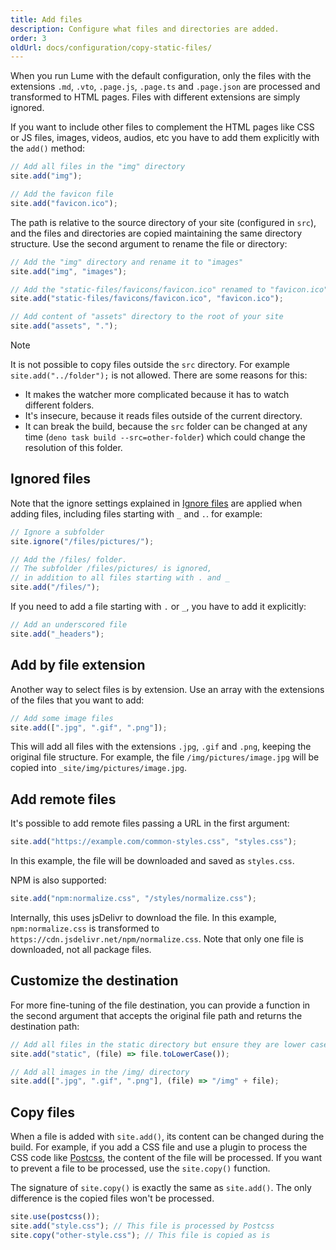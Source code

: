 ```yaml
---
title: Add files
description: Configure what files and directories are added.
order: 3
oldUrl: docs/configuration/copy-static-files/
---
```


When you run Lume with the default configuration, only the files with the
extensions `.md`, `.vto`, `.page.js`, `.page.ts` and `.page.json` are processed
and transformed to HTML pages. Files with different extensions are simply
ignored.

If you want to include other files to complement the HTML pages like CSS or JS
files, images, videos, audios, etc you have to add them explicitly with the
`add()` method:

```js
// Add all files in the "img" directory
site.add("img");

// Add the favicon file
site.add("favicon.ico");
```

The path is relative to the source directory of your site (configured in `src`),
and the files and directories are copied maintaining the same directory
structure. Use the second argument to rename the file or directory:

```js
// Add the "img" directory and rename it to "images"
site.add("img", "images");

// Add the "static-files/favicons/favicon.ico" renamed to "favicon.ico"
site.add("static-files/favicons/favicon.ico", "favicon.ico");

// Add content of "assets" directory to the root of your site
site.add("assets", ".");
```

> [!note]
>
> It is not possible to copy files outside the `src` directory. For example
> `site.add("../folder");` is not allowed. There are some reasons for this:
>
> - It makes the watcher more complicated because it has to watch different
>   folders.
> - It's insecure, because it reads files outside of the current directory.
> - It can break the build, because the `src` folder can be changed at any time
>   (`deno task build --src=other-folder`) which could change the resolution of
>   this folder.

## Ignored files

Note that the ignore settings explained in [Ignore files](./ignore-files.md) are
applied when adding files, including files starting with `_` and `.`. for
example:

```js
// Ignore a subfolder
site.ignore("/files/pictures/");

// Add the /files/ folder.
// The subfolder /files/pictures/ is ignored,
// in addition to all files starting with . and _
site.add("/files/");
```

If you need to add a file starting with `.` or `_`, you have to add it
explicitly:

```js
// Add an underscored file
site.add("_headers");
```

## Add by file extension

Another way to select files is by extension. Use an array with the extensions of
the files that you want to add:

```js
// Add some image files
site.add([".jpg", ".gif", ".png"]);
```

This will add all files with the extensions `.jpg`, `.gif` and `.png`, keeping
the original file structure. For example, the file `/img/pictures/image.jpg`
will be copied into `_site/img/pictures/image.jpg`.

## Add remote files

It's possible to add remote files passing a URL in the first argument:

```js
site.add("https://example.com/common-styles.css", "styles.css");
```

In this example, the file will be downloaded and saved as `styles.css`.

NPM is also supported:

```js
site.add("npm:normalize.css", "/styles/normalize.css");
```

Internally, this uses jsDelivr to download the file. In this example,
`npm:normalize.css` is transformed to
`https://cdn.jsdelivr.net/npm/normalize.css`. Note that only one file is
downloaded, not all package files.

## Customize the destination

For more fine-tuning of the file destination, you can provide a function in the
second argument that accepts the original file path and returns the destination
path:

```js
// Add all files in the static directory but ensure they are lower case
site.add("static", (file) => file.toLowerCase());

// Add all images in the /img/ directory
site.add([".jpg", ".gif", ".png"], (file) => "/img" + file);
```

## Copy files

When a file is added with `site.add()`, its content can be changed during the
build. For example, if you add a CSS file and use a plugin to process the CSS
code like [Postcss](../../plugins/postcss.md), the content of the file will be
processed. If you want to prevent a file to be processed, use the `site.copy()`
function.

The signature of `site.copy()` is exactly the same as `site.add()`. The only
difference is the copied files won't be processed.

```js
site.use(postcss());
site.add("style.css"); // This file is processed by Postcss
site.copy("other-style.css"); // This file is copied as is
```
